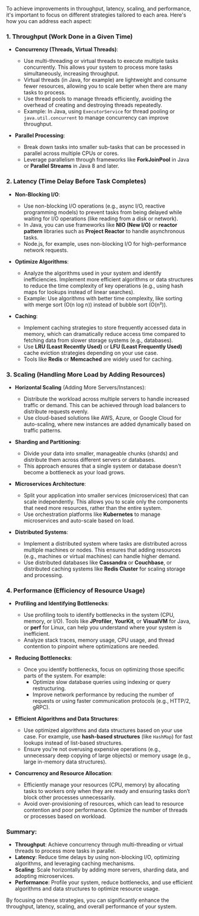 To achieve improvements in throughput, latency, scaling, and performance, it's important to focus on different strategies tailored to each area. Here's how you can address each aspect:

### 1. **Throughput (Work Done in a Given Time)**
   - **Concurrency (Threads, Virtual Threads)**: 
     - Use multi-threading or virtual threads to execute multiple tasks concurrently. This allows your system to process more tasks simultaneously, increasing throughput.
     - Virtual threads (in Java, for example) are lightweight and consume fewer resources, allowing you to scale better when there are many tasks to process.
     - Use thread pools to manage threads efficiently, avoiding the overhead of creating and destroying threads repeatedly.
     - Example: In Java, using `ExecutorService` for thread pooling or `java.util.concurrent` to manage concurrency can improve throughput.

   - **Parallel Processing**:
     - Break down tasks into smaller sub-tasks that can be processed in parallel across multiple CPUs or cores.
     - Leverage parallelism through frameworks like **ForkJoinPool** in Java or **Parallel Streams** in Java 8 and later.
   
### 2. **Latency (Time Delay Before Task Completes)**
   - **Non-Blocking I/O**:
     - Use non-blocking I/O operations (e.g., async I/O, reactive programming models) to prevent tasks from being delayed while waiting for I/O operations (like reading from a disk or network).
     - In Java, you can use frameworks like **NIO (New I/O)** or **reactor pattern** libraries such as **Project Reactor** to handle asynchronous tasks.
     - Node.js, for example, uses non-blocking I/O for high-performance network requests.

   - **Optimize Algorithms**:
     - Analyze the algorithms used in your system and identify inefficiencies. Implement more efficient algorithms or data structures to reduce the time complexity of key operations (e.g., using hash maps for lookups instead of linear searches).
     - Example: Use algorithms with better time complexity, like sorting with merge sort (O(n log n)) instead of bubble sort (O(n²)).

   - **Caching**:
     - Implement caching strategies to store frequently accessed data in memory, which can dramatically reduce access time compared to fetching data from slower storage systems (e.g., databases).
     - Use **LRU (Least Recently Used)** or **LFU (Least Frequently Used)** cache eviction strategies depending on your use case.
     - Tools like **Redis** or **Memcached** are widely used for caching.

### 3. **Scaling (Handling More Load by Adding Resources)**
   - **Horizontal Scaling** (Adding More Servers/Instances):
     - Distribute the workload across multiple servers to handle increased traffic or demand. This can be achieved through load balancers to distribute requests evenly.
     - Use cloud-based solutions like AWS, Azure, or Google Cloud for auto-scaling, where new instances are added dynamically based on traffic patterns.
   
   - **Sharding and Partitioning**:
     - Divide your data into smaller, manageable chunks (shards) and distribute them across different servers or databases.
     - This approach ensures that a single system or database doesn't become a bottleneck as your load grows.

   - **Microservices Architecture**:
     - Split your application into smaller services (microservices) that can scale independently. This allows you to scale only the components that need more resources, rather than the entire system.
     - Use orchestration platforms like **Kubernetes** to manage microservices and auto-scale based on load.

   - **Distributed Systems**:
     - Implement a distributed system where tasks are distributed across multiple machines or nodes. This ensures that adding resources (e.g., machines or virtual machines) can handle higher demand.
     - Use distributed databases like **Cassandra** or **Couchbase**, or distributed caching systems like **Redis Cluster** for scaling storage and processing.

### 4. **Performance (Efficiency of Resource Usage)**
   - **Profiling and Identifying Bottlenecks**:
     - Use profiling tools to identify bottlenecks in the system (CPU, memory, or I/O). Tools like **JProfiler**, **YourKit**, or **VisualVM** for Java, or **perf** for Linux, can help you understand where your system is inefficient.
     - Analyze stack traces, memory usage, CPU usage, and thread contention to pinpoint where optimizations are needed.
   
   - **Reducing Bottlenecks**:
     - Once you identify bottlenecks, focus on optimizing those specific parts of the system. For example:
       - Optimize slow database queries using indexing or query restructuring.
       - Improve network performance by reducing the number of requests or using faster communication protocols (e.g., HTTP/2, gRPC).
   
   - **Efficient Algorithms and Data Structures**:
     - Use optimized algorithms and data structures based on your use case. For example, use **hash-based structures** (like `HashMap`) for fast lookups instead of list-based structures.
     - Ensure you're not overusing expensive operations (e.g., unnecessary deep copying of large objects) or memory usage (e.g., large in-memory data structures).
   
   - **Concurrency and Resource Allocation**:
     - Efficiently manage your resources (CPU, memory) by allocating tasks to workers only when they are ready and ensuring tasks don’t block other processes unnecessarily.
     - Avoid over-provisioning of resources, which can lead to resource contention and poor performance. Optimize the number of threads or processes based on workload.

### Summary:
- **Throughput**: Achieve concurrency through multi-threading or virtual threads to process more tasks in parallel.
- **Latency**: Reduce time delays by using non-blocking I/O, optimizing algorithms, and leveraging caching mechanisms.
- **Scaling**: Scale horizontally by adding more servers, sharding data, and adopting microservices.
- **Performance**: Profile your system, reduce bottlenecks, and use efficient algorithms and data structures to optimize resource usage.

By focusing on these strategies, you can significantly enhance the throughput, latency, scaling, and overall performance of your system.
